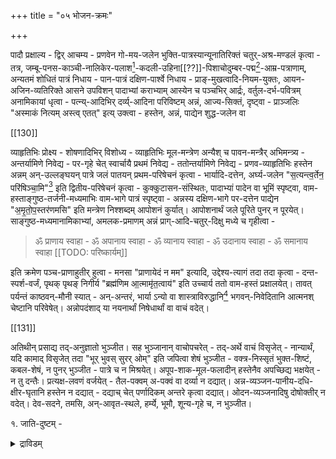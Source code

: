 +++
title = "०५ भोजन-क्रमः"

+++

पादौ प्रक्षाल्य - द्विर् आचम्य - प्रणवेन गो-मय-जलेन भुक्ति-पात्रस्यान्यूनातिरिक्तं चतुर्-अश्र-मण्डलं कृत्वा - तत्र, जम्बू-पनस-काञ्ची-नालिकेर-पलाश[^४_१३०]-कदली-उहिना[[??]]-पिशाचोदुम्बर-पद्म[^५_१३०]-आम्र-पत्राणाम्, अन्यतमं शोधितं पात्रं निधाय - पान-पात्रं दक्षिण-पार्श्वे निधाय - प्राङ्-मुखत्वादि-नियम-युक्तः, आयन-अजिन-व्यतिरिक्ते आसने उपविशन् पादाभ्यां कराभ्याम् आस्येन च पञ्चभिर् आर्द्रः, वर्तुल-दर्भ-पवित्रम् अनामिकायां धृत्वा - पत्न्य्-आदिभिर् दर्व्य्-आदिना परिविष्टम् अन्नं, आज्य-सिक्तं, दृष्ट्वा - प्राञ्जलिः "अस्माकं नित्यम् अस्त्व् एतत्" इत्य् उक्त्वा - हस्तेन, अन्नं, पाद्येन शुद्ध-जलेन वा 

[^४_१३०]: वल्लि-पलाश-पत्र-भिन्नम्। 

[^५_१३०]: स्थल-पद्म-पत्र-भिन्नम्। 

[[130]]

व्याहृतिभिः प्रोक्ष्य - शोषणादिभिर् विशोध्य - व्याहृतिभिः मूल-मन्त्रेण अन्यैश् च पावन-मन्त्रैर् अभिमन्त्र्य - अन्तर्यामिणे निवेद्य - पर-गृहे चेत् स्वार्चायै प्रथमं निवेद्य - ततोन्तर्यामिणे निवेद्य - प्रणव-व्याहृतिभिः हस्तेन अन्नम् अन्-उल्लङ्घयन् पात्रे जलं पातयन् प्रथम-परिषेचनं कृत्वा - भार्यादि-दत्तेन, अर्घ्य-जलेन "स॒त्यन्त्व॒र्तेन॒ परि॑षिञ्चा॒मि"[^१_१३१] इति द्वितीय-परिषेचनं कृत्वा - कुक्कुटासन-संस्थितः, पादाभ्यां पादेन वा भूमिं स्पृष्ट्वा, वाम-हस्ताङ्गुष्ठ-तर्जनी-मध्यमाभिः वाम-भागे पात्रं स्पृष्ट्वा - अन्नस्य दक्षिण-भागे पर-दत्तेन पाद्येन "अ॒मृ॒तो॒प॒स्तर॑णमसि" इति मन्त्रेण निश्शब्दम् आपोशनं कुर्यात्। आपोशनार्थं जले पूरिते पुनर् न पूरयेत्। साङ्गुष्ठ-मध्यमानामिकाभ्यां, अमलक-प्रमाणम् अन्नं प्राग्-आदि-चतुर्-दिक्षु मध्ये च गृहीत्वा - 

[^१_१३१]: रात्रि-भोजन-काले "ऋ॒तन्त्वा॑स॒त्येन॒ परि॑षिञ्चा॒मि" इति वदेत्। 

> ॐ प्राणाय स्वाहा - ॐ अपानाय स्वाहा - ॐ व्यानाय स्वाहा - ॐ उदानाय स्वाहा - ॐ समानाय स्वाहा
[[TODO: परिष्कार्यम्]]

इति क्रमेण पञ्च-प्राणाहुतीर् हुत्वा - मनसा "प्राणायेदं न मम" इत्यादि, उद्देश्य-त्यागं तदा तदा कृत्वा - दन्त-स्पर्श-वर्जं, पृथक् पृथङ् निगीर्य "ब्रह्म॑णिम आ॒त्मामृ॑त॒त्वाय॑" इति उच्चार्य ततो वाम-हस्तं प्रक्षालयेत्। तावत् पर्यन्तं काष्ठवन्-मौनी स्यात् - अन्-अन्तरं, भार्या ऽन्यो वा शास्त्राविरुद्धानि[^२_१३१]  भगवन्-निवेदितानि आत्मनश् चेष्टानि परिवेषेत्। अन्नोपदंशाद् या नयनार्थां निषेधार्थां वा वाचं वदेत्। 

[^२_१३१]: शास्त्रविरुद्धमान भोजनपदार्थङ्गल् आऱविधङ्गल् - अवैयानन - 

[[131]]

अतिथीन् प्रसाद्य तद्-अनुज्ञातो भुञ्जीत। सह भुञ्जानान् वाचोपचरेत् - तद्-अर्थे वाचं विसृजेत् - नान्यार्थं, यदि कामाद् विसृजेत् तदा "भूर् भुवस् सुरर् ओम्" इति जपित्वा शेषं भुञ्जीत - वक्त्र-निस्सृतं भुक्त-शिष्टं, कबल-शेषं, न पुनर् भुञ्जीत - पात्रे च न मिश्रयेत्। अपूप-शाक-मूल-फलादीन् हस्तेनैव अपच्छिद्य भक्षयेत् - न तु दन्तैः। प्रत्यक्ष-लवणं वर्जयेत् - तैल-पक्वम् अ-पक्वं वा दर्व्या न दद्यात्। अन्न-व्यञ्जन-पानीय-दधि-क्षीर-घृतानि हस्तेन न दद्यात् - दद्याच् चेत् पर्णादिकम् अन्तरे कृत्वा दद्यात्। ओदन-व्यञ्जनादिषु दोषोक्तीर् न वदेत्। देव-सदने, तमसि, अन्-आवृत-स्थले, हर्म्ये, भूमौ, शून्य-गृहे च, न भुञ्जीत। 

१. जाति-दुष्टम् - 

<details><summary>द्राविडम्</summary>

वेङ्गायं - वेल्लेय् प्पूण्डु - उल्लि - मुल्लाङ्गि - वेण् कत्तारि - शुरैक्काय् - मुरुङ्गै - तानि काट्टुक्करणै - अम्मणन्दाल् - शिऱंकाञ्जोरि - शिवन्दअकत्ति - कुम्मट्टि - पनंपलं - मूङ्गिल् कुरुत्तु - तेतांकोट्टै - आलै - अत्ति - कोन्नै - पीर्कङ्गाय् - शणक्कीरै - शिऱंकीरै - पेय्प्पिडल् - कोट्टिक्कि - लिंगु - मण्णुप्प - पुण्णाक्कु - शिवंद पेरुङ्कायं - काडि - कोवै - नाय्क्कुडै - अरशु - कुरिञ्जि - शिल् लवरै, गञ्जा - कम्बु - शोलं - वरकु - कुसुम्बै - केल् वरकु - एल्लु, उलुन्दु, इवैतविर कृष्णधान्यङ्गल् - किलिञ्जल् शुण्णाम्बु, मुदलानवैकल्, 

<details>

२. क्रिया-दुष्टम् - 

<details><summary>द्राविडम्</summary>

ऋतुस्नानदिनत्तिल् स्त्रीयाले तोडप्पट्टदुं, पञ्चसंस्कारमिल्लादवर् कलाले पक्वमानदुमान अन्नं - कैयालेको अप्पप्पट्ट तयिर् - वायाले ऊदप्पट्टदुं अन्यर् कैयिनाल् कलैक्क प्पट्टदुं वस्त्रत्तिनाल् वडिक्कट्टप्पडाददुमान बलं - पुनःपाकं पण्णिन अन्नं - विक्रयिक्कप्पट्ट अन्नं - शुट्टउप्पु - मोर् तविर सारं एडुक्कप्पट्टु निस्सारमान पदार्थङ्गल् - रात्रियिल् दीपमिल्लामल् निला अग्नि इवैगलुडैय वेलिच्चत्तिल् भुजिक्कप्पट्ट अन्नं - भोजनमध्यत्तिल् परिमाऱप्पट्टवेय् - नखत्तालेकीण्डवै - पिता महाचार्यन् मूत्ततमयन् भर्ता इवर् कलुडैय एच्चिल् तविर मल् अवर् कलाल् एच्चिल् पण्णप्पट्ट पदार्थङ्गल् - काय् च्चिन इलनीर् मुदलानवैकल् 

<details>

[[132]]

रात्रौ, अहनि वा द्विर् न भुञ्जीत - अपर-रात्रे, अर्ध-रात्रे, आह्नो मध्य-भागे वा न भुञ्जीत। 

३. काल-दुष्टम् - 

<details><summary>द्राविडम्</summary>

मून्ऱुवरुषत्तुक्कु मेल्पट्टु पलिशान धान्यङ्गल् - ओरुमा सत्तुक्कु मेल्पट्टु पलिशान अरिशि, वेल् हिलै, ओरुपक्षत्तुक्कु मेल्पट्टुपलिशाननेय् एण्णेय्, पयत्तम्परुप्प - ओरुपक्षत्तुकु मेल्पट्टु उपयोगप्पट्ट मण् पात्रङ्गलिले पक्वमान पदार्थङ्गल् - ओरुनालैक्कु मेल्पट्टु वैत्तजलं - ओरुरात्रिक्कु मेल्पट्टुवैत्त पक्वमानपदार्थंङ्गल् - (अडियिल् शोल्लप्पट्ट पदार्थङ्गलुकु पर्युषितत्व दोषमिल्लै - पाल् - उप्पु - पाक्कु - मञ्जल् - वत्तल् - वडां - नऱुत्त अरिशि - तुवरै - पयर् मुदलानवै - शुण्णम्बु मिलकु - ऊऱु काय्कल् - इञ्जि - वेल्लप्पाकु - मावोडु शेर्कप्पट्ट तयिर् - अवल् - क्षीरान्नं - पोरि - जलत्तिल् शेर्कप्पट्ट अन्नं - एण्णेय् नेय् तयिर् इवैगलिल् एदिनोडेयावदु कूडिन अन्नं - पल्लिंगल् - तिरट्टुप्पाल् - मरुन्दु - पुनः पाकम्पण्णिन शाकंगल् -) अकालत्तिल् उण्डु पण्णप्पट्टफलङ्गल् - प्रथमैतिथियिल् पूशनिक्काय् - द्वितीयै तिथियिल् कत्तारिक्काय् - अष्टमीतिथियिल् तेङ्गाय् - दशमीतिथियिल् पुडलंगाय् - एकादशितिथियिल् अवरैक्काय् - त्रयोदशितिथियिल् एल्लु - चतुर्दशितिथियिल् पुलि - सप्तमि, नायिल् मुक्किलमै, इन्ददिनङ्गलिल् नेल्लिक्काय् - पकलिल् पाल्, विलांपल्लिं, पोरि - रात्रियिल् एल्लुकलन्द पदार्थङ्गल्, तयिर्, मावु, तेन्, वल्लेण्णेय्, इंजि - पितृदिनङ्गलिल् कल्याणपूशिनिक्काय्, कत्तारिक्काय्, पच्चैमिलकाय्, पाडलङ्काय्, कोत्तमल्लि, पेरुङ्कायं,एलुमिच्चंपल्लिं, एरुमैप्पाल्, तुवरम्परुप्पु कडुकु, कडलै, कारामणि, कोल्लु, वेल्लवरैक्काय्, अरिक्कीरै - द्वादशि पारणैयिल् पुलि, कडुकु, उलुन्दु, पयल् एम्परुप्पु, नल्लेण्णेय् - कत्तारिक्काय्, वालैयैच्चेर्न्द ऐन्दुवकै - मदलानवैकल्। 

<details>

४. संसर्ग-दुष्टम् - 

<details><summary>द्राविडम्</summary>

उप्पोडुकूडिन नेय्, पाल् - नूल्, पुल्लु, ई, मयिर्, 
नखं, इवैकलिल् येदायिनुं कलन्द अन्नं - (आपत्कालत्तिल् इंद अन्नत्तै भुजिक्क वेण्डियिरुन्दाल् अदिल् पिण्डमात्रम् एडुत्तुवैत्तु विट्टु, मन् अन्नत्तै तीर्थत्तिनाल् प्रोक्षित्तु शाम्बलैयावदु मण्णैयावदु पोट्टु स्वीकरि क्कलां) सन्यासिकलुडैय भिक्षापात्रत्तिल् पट्ट अन्नं सन्यासिकलाल् कोडुक्कपट्ट अन्नं - तेङ्गाय् शेर् त्तपाल् - पुलिशेर् त्त पयिल् एम्परुप्पु - अवरै - कोत्तवरै - पुडल् - मुदलियवै। 

<details>

[[133]]

तिष्ठन्न् आसनारूढ-पादः, अ-कृताचमनः, एक-वस्त्र-धरः, प्रावृत-मस्तकः, अन्यं स्पृशन्, चण्डाल-रजस्वला-शूद्रादि-शब्दं शृण्वन्, पङ्क्ति-दूषकैस् सह च, न भुञ्जीत, पाणौ, अञ्जलौ, पर्ण-पृष्ठे, मृत्-पात्रे, वस्त्रे च न भुञ्जीत। एक-पङ्क्तौ भुञ्जानेषु भोजनाद् विरम्य नोत्तिष्ठेत् - आपदि यद्य् उत्तिष्ठेत्, तदा, अग्नि-भस्म-स्तम्भ-सलिल-दर्भ-द्वार-निम्न-भूमिष्व् अन्यतमेन पङ्क्ति-भेदः कार्यः तैलेक्षु-यन्त्र-पतित-शूद्र-रजस्वला-मुसलानां यावत् कालं शब्दश् श्रूयते तावत् कालं न भुञ्जीत।

५. आश्रय-दुष्टम् - 

<details><summary>द्राविडम्</summary>

वेण् गल पात्रत्तिल् वैक्कप्पट्ट इल् नीर् - ताम्रपात्रत्तिल् वैक्कपट्ट तेन्, नेय्, पाल् - इरुम्बु पात्रत्तिनाल् परिमाऱप्पट्ट पदार्थङ्गल् - इरुंबुपात्रत्तिल् वैक्कप्पट्ट जलं - कन्ऱुपिऱन्द पत्तु नाल् कलुक्कुल् पट्ट पशुविन् पाल् - मोर् कलन्द पाल् - शिवैप्पशुविन् पाल् - कन्ऱुशेत्तपशुविन् पाल् - वेऱपशुविन् कन्ऱिनाल् कऱक्कप्पट्टपाल् - रेट्टैक्कन्ऱुपोट्ट पशुविन् पाल् - शङ्खपात्र त्तिल् जलं - मुतलियवै। 

<details>

६. निमित्त-दुष्टम् - 

<details><summary>द्राविडम्</summary>

ब्राह्मणर् कलाल् विक्रयिक्क प्पट्ट पाल् तयिर्, मोर्, - नाय्, काक्कै, कोल्लि, एलि, पूनै, कीरिप्पिल्लै इवै मदला नदुकलाल् तोडप्पट्ट अन्नं, व्यञ्जनं - मनुष्याल्, पशुक्कल्, इवैकलाल् मोरप्पट्ट अन्नं - पाद प्रक्षालनं पण्णिन शेषजलं - कालालेतोडप्पट्ट दुंताण्ड पट्टदुमान अन्नं - सत्रत्तिल् पोडपट्ट अन्नं - तण्णीर् पंदल् जलं - वेऱुत्तुक्कोण्डु पोडप्पट्ट अन्नं - तलैवाशलै विट्टु वेऱेवल्लियाय् कोण्डवरप्पट्ट अन्नं - कान्दिप्पोन अन्नं - नालुतरं कलैयप्पडाद अरिशियुं पयल् एंपरुप्पुं - नालुतरम् अलम्बप्पडाद शाकङ्गलुं फलं गलुं - नामरूपङ्गलाले अऱियप्पडाद पदार्थङ्गल् - तनक्कोन्ऱु प्रत्येकमाय् पाकं शेय्यप्पट्ट पदार्थङ्गल् - भूमियिल् विल्लादमल्लै नीर् - मुतलियवै। 

<details>

[[134]]

भार्यादिभिश् च कलहं, पुत्रादीनां च भर्त्सनं, तेषाम् उच्छिष्ट-दानं च वर्जयेत्, पायस-दधि-क्षीर-अम्बु-सर्पींषि अन्यानि च निश्शब्दं पिबेत्। पात्र-स्थं पानीयं पीत-शेषं भूमौ किञ्चिन् निस्राव्य पिबेत्, दधि-क्षीर-आज्य-सलिल-सक्तु-पायस-व्यतिरिक्तं सर्वं स-शेषम् अश्नीयात्। भोजने दीप-नाशश् चेत् तदा सूर्यं स्मरन् हस्ताभ्यां पात्रं स्पृशन्, आदीप-दर्शनं नाद्यात्। पुनर् दीपम् उद्दिप्य पात्र-स्थम् एवान्नम् अद्यात्। "श्री-गोविन्दाय नमः" इति प्रतिकबलं गोविन्दम् अनुस्मरेत्। ततो वर्तुल-पवित्र-वेष्टनं विप्रस्य अनामिकायां धृत्वा अन्य-दत्तेन पाद्य-तीर्थेन "अ॒मृ॒ता॒पि॒धा॒नम॑सि" इति स-शेषम् उत्तरापोशनं कुर्यात्। शेषं 

> रौरवे ऽपुण्य-निलये पद्मार्बुद-निवासिनाम्।  
अर्थिनाम् उदकं दत्तम् अ-क्षय्यम् उपतिष्ठतु

इति मन्त्रेण भोजन-पात्रस्य वामुतो देव-तीर्थेन भुवि निस्राव्य - विप्रं सितं दर्भं चतुर्-अश्र-मण्डल एव प्रक्षिपेत् - न बहिः, न भोजन-पात्रे वा। हस्तं प्रक्षाल्य वा, निर्लेह्य वा उत्तरापोशनं न गृह्णीयात्। उत्तरापोशनात् पश्चात् भोजन-पात्रं न स्पृशेत्। उत्थाय - बहिर् निर्गत्य, आसीनः, वाम-पार्श्वे त्रीन् गण्डूषान् कृत्वा माषादि-चूर्णैर् मृद्भिर् वा हस्तं प्रक्षाल्य - पुनश् च त्रयोदश-गंडूषान् दन्त-शोधनं च कुर्यात्। गंडूष-काले तर्जन्या दन्त-शोधनं न कुर्यात् - तत्-तोयं च न पिबेत्। मृद्-घर्षणादिभिः, हस्त-प्रक्षालनं कृत्वा - ततो मुख-प्रक्षालनं कृत्वा - पादौ प्रक्षाल्य द्विर् आचामेत्। (आचमनात् पूर्वं श्व-शूद्रादीन् न निरीक्षेत्।) 

ततः, 

> प्राणानाङ्ग्रन्थिरसि रुद्रोमा॑विशा॒न्तक॒स्तेनान्नेना॑प्याय॒स्व

इति हृदयम् आलभ्य - 

> अङ्गुष्ठ-मात्रः पुरुषो ऽङ्गुष्ठं च॑ समा॒श्रितः। ईशस् सर्वस्य जगतः प्रभुः प्रीणाति॑विश्व॒भुक्

इति दक्षिण-पादाङ्गुष्ठे ऊर्ध्व-दक्षिण-हस्तेन जलं निस्राव्य - 

[[135]]

> श्रद्धायाम्प्राणे निविश्यामृतग्ं हुतम्प्राणमन्नेनाप्यायस्व - आपाने निविश्यामृतग्ं हुतमपानमन्नेनाप्यायस्व - व्याने निविश्यामृतग्ं हुतं व्यानमन्नेनाप्यायस्व - उदाने निविश्यामृतग्ं हुतमुदानमन्नेनाप्यायस्व - समाने निविश्यामृतग्ं हुतग्ं समानमन्नेनाप्यायस्व - ब्रह्मणिम आत्मा ऽमृतत्वाय" 
[[TODO: परिष्कार्यम्]]

इति हुतम् अभिमन्त्र्य - सूर्यम् अभिवीक्षेत - रात्रौ दीपम् अवलोकयेत्। 

> उदु॒त्यञ्जा॒तवे॑दसन्दे॒वं व॑हन्ति के॒तवः॑, दृ॒शेविश्वा॑य॒ सूर्य॑म् 

इत्य् आदित्यम् उपतिष्ठेत। ततः, 

> विष्णुर् अत्ता तथैवान्नं परिणामश् च वै सदा। 
सत्येन तेन मे भुक्तं जीर्यत्व् अन्नम् इदं ततः [था] 

इत्य् उच्चार्य, उदरं परिमृज्य - "ॐ" इति ब्रह्मणि स्वात्मानं योजयेत्। 

कृष्णाष्टमी, कृष्ण-चतुर्दशी तिथिषु, एक-वारम् एव भोजनं कुर्यात्। पूर्णिमायाम् अमावास्यायां, सङ्क्रमणे, श्राद्ध-दिने, निमन्त्रण-दिने च रात्रौ भोजनं न कुर्यात् - ग्रस्तास्त-गे चन्द्रे, ग्रहणात् पूर्वस्यां रात्रौ परस्मिन्न् अहनि च न भुञ्जीत - ग्रस्तास्त-गे सूर्ये, तद्-अहो-रात्रं न भुञ्जीत। चन्द्र-सूर्यौ दृष्ट्वा स्नात्वैव भुञ्जीत। चन्द्र-ग्रस्तोदये, तस्मिन् अह्नि, सूर्य-ग्रस्तोदये पूर्वस्यां रात्रौ भोजनं न कुर्यात्। सूर्य-ग्रहणे ग्रहण-यामात् पूर्वं याम-चतुष्टयं, चन्द्र-ग्रहणे याम-त्रयं, पूर्ण-चन्द्र-ग्रहणे याम-चतुष्टयं च न भुञ्जीत। बाल-वृद्धातुराणाम् एक-याम-वर्जनम् अलं - भुक्त्वा आर्द्र-पादो न गृहाद् बहिर् व्रजेत्। 

[[136]]
